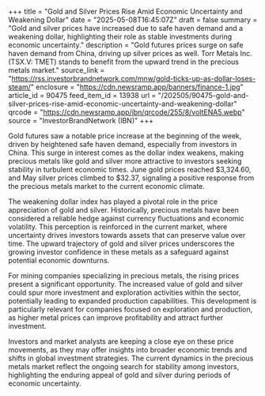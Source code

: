+++
title = "Gold and Silver Prices Rise Amid Economic Uncertainty and Weakening Dollar"
date = "2025-05-08T16:45:07Z"
draft = false
summary = "Gold and silver prices have increased due to safe haven demand and a weakening dollar, highlighting their role as stable investments during economic uncertainty."
description = "Gold futures prices surge on safe haven demand from China, driving up silver prices as well. Torr Metals Inc. (TSX.V: TMET) stands to benefit from the upward trend in the precious metals market."
source_link = "https://rss.investorbrandnetwork.com/mnw/gold-ticks-up-as-dollar-loses-steam/"
enclosure = "https://cdn.newsramp.app/banners/finance-1.jpg"
article_id = 90475
feed_item_id = 13938
url = "/202505/90475-gold-and-silver-prices-rise-amid-economic-uncertainty-and-weakening-dollar"
qrcode = "https://cdn.newsramp.app/ibn/qrcode/255/8/voltENA5.webp"
source = "InvestorBrandNetwork (IBN)"
+++

<p>Gold futures saw a notable price increase at the beginning of the week, driven by heightened safe haven demand, especially from investors in China. This surge in interest comes as the dollar index weakens, making precious metals like gold and silver more attractive to investors seeking stability in turbulent economic times. June gold prices reached $3,324.60, and May silver prices climbed to $32.37, signaling a positive response from the precious metals market to the current economic climate.</p><p>The weakening dollar index has played a pivotal role in the price appreciation of gold and silver. Historically, precious metals have been considered a reliable hedge against currency fluctuations and economic volatility. This perception is reinforced in the current market, where uncertainty drives investors towards assets that can preserve value over time. The upward trajectory of gold and silver prices underscores the growing investor confidence in these metals as a safeguard against potential economic downturns.</p><p>For mining companies specializing in precious metals, the rising prices present a significant opportunity. The increased value of gold and silver could spur more investment and exploration activities within the sector, potentially leading to expanded production capabilities. This development is particularly relevant for companies focused on exploration and production, as higher metal prices can improve profitability and attract further investment.</p><p>Investors and market analysts are keeping a close eye on these price movements, as they may offer insights into broader economic trends and shifts in global investment strategies. The current dynamics in the precious metals market reflect the ongoing search for stability among investors, highlighting the enduring appeal of gold and silver during periods of economic uncertainty.</p>